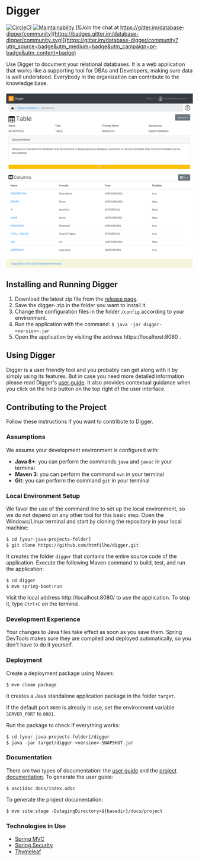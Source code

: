 # Digger

[![CircleCI](https://circleci.com/gh/htmfilho/digger/tree/master.svg?style=svg)](https://circleci.com/gh/htmfilho/digger/tree/master)
[![Maintainability](https://api.codeclimate.com/v1/badges/d7883e061b0c699fde4f/maintainability)](https://codeclimate.com/github/htmfilho/digger/maintainability) [![Join the chat at https://gitter.im/database-digger/community](https://badges.gitter.im/database-digger/community.svg)](https://gitter.im/database-digger/community?utm_source=badge&utm_medium=badge&utm_campaign=pr-badge&utm_content=badge)

Use Digger to document your relational databases. It is a web application that works like a supporting tool for DBAs and Developers, making sure data is well understood. Everybody in the organization can contribute to the knowledge base.

![Screenshot](digger-screenshot.png)

## Installing and Running Digger

1. Download the latest zip file from the [release page][releases].
2. Save the digger-<version>.zip in the folder you want to install it.
3. Change the configuration files in the folder `/config` according to your environment.
4. Run the application with the command: `$ java -jar digger-<version>.jar`
5. Open the application by visiting the address https://localhost:8080 .
 
## Using Digger

Digger is a user friendly tool and you probably can get along with it by simply using its features. But in case you need more detailed information please read Digger's [user guide]. It also provides contextual guidance when you click on the help button on the top right of the user interface.

## Contributing to the Project

Follow these instructions if you want to contribute to Digger.

### Assumptions

We assume your development environment is configured with:
 
 - **Java 8+**: you can perform the commands `java` and `javac` in your terminal
 - **Maven 3**: you can perform the command `mvn` in your terminal
 - **Git**: you can perform the command `git` in your terminal

### Local Environment Setup

We favor the use of the command line to set up the local environment, so we do not depend on any other tool for this basic step. Open the Windows/Linux terminal and start by cloning the repository in your local machine:

    $ cd [your-java-projects-folder]
    $ git clone https://github.com/htmfilho/digger.git

It creates the folder `digger` that contains the entire source code of the application. Execute the following Maven command to build, test, and run the application:

    $ cd digger
    $ mvn spring-boot:run

Visit the local address http://localhost:8080/ to use the application. To stop it, type `Ctrl+C` on the terminal. 

### Development Experience

Your changes to Java files take effect as soon as you save them. Spring DevTools makes sure they are compiled and deployed automatically, so you don't have to do it yourself.

### Deployment

Create a deployment package using Maven:

    $ mvn clean package

It creates a Java standalone application package in the folder `target`.

If the default port `8080` is already in use, set the environment variable `SERVER_PORT` to `8081`.

Run the package to check if everything works:

    $ cd [your-java-projects-folder]/digger
    $ java -jar target/digger-<version>-SNAPSHOT.jar

### Documentation 

There are two types of documentation: the [user guide] and the [project documentation]. To generate the user guide:

    $ asciidoc docs/index.adoc
    
To generate the project documentation:

    $ mvn site:stage -DstagingDirectory=${basedir}/docs/project

### Technologies in Use

 - [Spring MVC]
 - [Spring Security]
 - [Thymeleaf]

[user guide]: https://www.hildeberto.com/digger/
[project documentation]: https://www.hildeberto.com/digger/project/
[releases]: https://github.com/htmfilho/digger/releases
[Spring MVC]: https://docs.spring.io/spring/docs/current/spring-framework-reference/web.html
[Spring Security]: https://spring.io/projects/spring-security
[Thymeleaf]: http://www.thymeleaf.org
